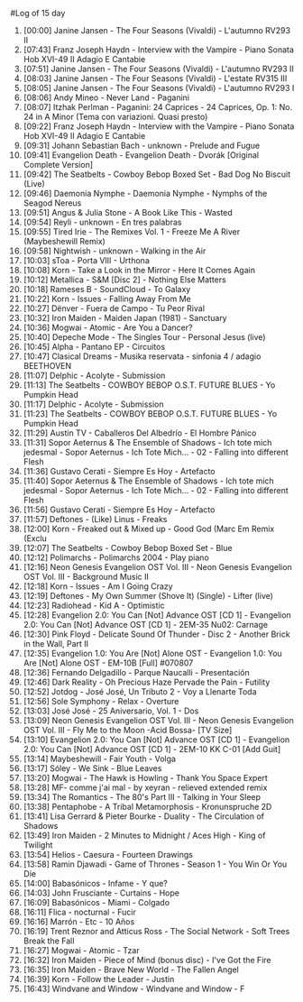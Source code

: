 #Log of 15 day

1. [00:00] Janine Jansen - The Four Seasons (Vivaldi) - L'autumno RV293 II
1. [07:43] Franz Joseph Haydn - Interview with the Vampire - Piano Sonata Hob XVI-49 II Adagio E Cantabie
1. [07:51] Janine Jansen - The Four Seasons (Vivaldi) - L'autumno RV293 II
1. [08:03] Janine Jansen - The Four Seasons (Vivaldi) - L'estate RV315 III
1. [08:05] Janine Jansen - The Four Seasons (Vivaldi) - L'autumno RV293 I
1. [08:06] Andy Mineo - Never Land - Paganini
1. [08:07] Itzhak Perlman - Paganini: 24 Caprices - 24 Caprices, Op. 1: No. 24 in A Minor (Tema con variazioni. Quasi presto)
1. [09:22] Franz Joseph Haydn - Interview with the Vampire - Piano Sonata Hob XVI-49 II Adagio E Cantabie
1. [09:31] Johann Sebastian Bach - unknown - Prelude and Fugue
1. [09:41] Evangelion Death - Evangelion Death - Dvorák [Original Complete Version]
1. [09:42] The Seatbelts - Cowboy Bebop Boxed Set - Bad Dog No Biscuit (Live)
1. [09:46] Daemonia Nymphe - Daemonia Nymphe - Nymphs of the Seagod Nereus
1. [09:51] Angus & Julia Stone - A Book Like This - Wasted
1. [09:54] Reyli - unknown - En tres palabras
1. [09:55] Tired Irie - The Remixes Vol. 1 - Freeze Me A River (Maybeshewill Remix)
1. [09:58] Nightwish - unknown - Walking in the Air
1. [10:03] sToa - Porta VIII - Urthona
1. [10:08] Korn - Take a Look in the Mirror - Here It Comes Again
1. [10:12] Metallica - S&M [Disc 2] - Nothing Else Matters
1. [10:18] Rameses B - SoundCloud - To Galaxy
1. [10:22] Korn - Issues - Falling Away From Me
1. [10:27] Dënver - Fuera de Campo - Tu Peor Rival
1. [10:32] Iron Maiden - Maiden Japan (1981) - Sanctuary
1. [10:36] Mogwai - Atomic - Are You a Dancer?
1. [10:40] Depeche Mode - The Singles Tour - Personal Jesus (live)
1. [10:45] Alpha - Pantano EP​ - Circuitos
1. [10:47] Clasical Dreams - Musika reservata - sinfonia 4 / adagio BEETHOVEN
1. [11:07] Delphic - Acolyte - Submission
1. [11:13] The Seatbelts - COWBOY BEBOP O.S.T. FUTURE BLUES - Yo Pumpkin Head
1. [11:17] Delphic - Acolyte - Submission
1. [11:23] The Seatbelts - COWBOY BEBOP O.S.T. FUTURE BLUES - Yo Pumpkin Head
1. [11:29] Austin TV - Caballeros Del Albedrío - El Hombre Pánico
1. [11:31] Sopor Aeternus & The Ensemble of Shadows - Ich tote mich jedesmal - Sopor Aeternus - Ich Tote Mich... - 02 - Falling into different Flesh
1. [11:36] Gustavo Cerati - Siempre Es Hoy - Artefacto
1. [11:40] Sopor Aeternus & The Ensemble of Shadows - Ich tote mich jedesmal - Sopor Aeternus - Ich Tote Mich... - 02 - Falling into different Flesh
1. [11:56] Gustavo Cerati - Siempre Es Hoy - Artefacto
1. [11:57] Deftones - (Like) Linus - Freaks
1. [12:00] Korn - Freaked out & Mixed up - Good God (Marc Em Remix (Exclu
1. [12:07] The Seatbelts - Cowboy Bebop Boxed Set - Blue
1. [12:12] Polimarchs - Polimarchs 2004 - Play piano
1. [12:16] Neon Genesis Evangelion OST Vol. III - Neon Genesis Evangelion OST Vol. III - Background Music II
1. [12:18] Korn - Issues - Am I Going Crazy
1. [12:19] Deftones - My Own Summer (Shove It) (Single) - Lifter (live)
1. [12:23] Radiohead - Kid A - Optimistic
1. [12:28] Evangelion 2.0: You Can [Not] Advance OST [CD 1] - Evangelion 2.0: You Can [Not] Advance OST [CD 1] - 2EM-35 Nu02: Carnage
1. [12:30] Pink Floyd - Delicate Sound Of Thunder - Disc 2 - Another Brick in the Wall, Part II
1. [12:35] Evangelion 1.0: You Are [Not] Alone OST - Evangelion 1.0: You Are [Not] Alone OST - EM-10B [Full] #070807
1. [12:36] Fernando Delgadillo - Parque Naucalli - Presentación
1. [12:46] Dark Reality - Oh Precious Haze Pervade the Pain - Futility
1. [12:52] Jotdog - José José, Un Tributo 2 - Voy a Llenarte Toda
1. [12:56] Sole Symphony - Relax - Overture
1. [13:03] José José - 25 Aniversario, Vol. 1 - Dos
1. [13:09] Neon Genesis Evangelion OST Vol. III - Neon Genesis Evangelion OST Vol. III - Fly Me to the Moon -Acid Bossa- [TV Size]
1. [13:10] Evangelion 2.0: You Can [Not] Advance OST [CD 1] - Evangelion 2.0: You Can [Not] Advance OST [CD 1] - 2EM-10 KK C-01 [Add Guit]
1. [13:14] Maybeshewill - Fair Youth - Volga
1. [13:17] Sóley - We Sink - Blue Leaves
1. [13:20] Mogwai - The Hawk is Howling - Thank You Space Expert
1. [13:28] MF- comme j'ai mal - by xeyran - relieved extended remix
1. [13:34] The Romantics - The 80's Part III - Talking in Your Sleep
1. [13:38] Pentaphobe - A Tribal Metamorphosis - Kronunspruche 2D
1. [13:41] Lisa Gerrard & Pieter Bourke - Duality - The Circulation of Shadows
1. [13:49] Iron Maiden - 2 Minutes to Midnight / Aces High - King of Twilight
1. [13:54] Helios - Caesura - Fourteen Drawings
1. [13:58] Ramin Djawadi - Game of Thrones - Season 1 - You Win Or You Die
1. [14:00] Babasónicos - Infame - Y que?
1. [14:03] John Frusciante - Curtains - Hope
1. [16:09] Babasónicos - Miami - Colgado
1. [16:11] Flica - nocturnal - Fucir
1. [16:16] Marrón - Etc - 10 Años
1. [16:19] Trent Reznor and Atticus Ross - The Social Network - Soft Trees Break the Fall
1. [16:27] Mogwai - Atomic - Tzar
1. [16:32] Iron Maiden - Piece of Mind (bonus disc) - I've Got the Fire
1. [16:35] Iron Maiden - Brave New World - The Fallen Angel
1. [16:39] Korn - Follow the Leader - Justin
1. [16:43] Windvane and Window - Windvane and Window - F
